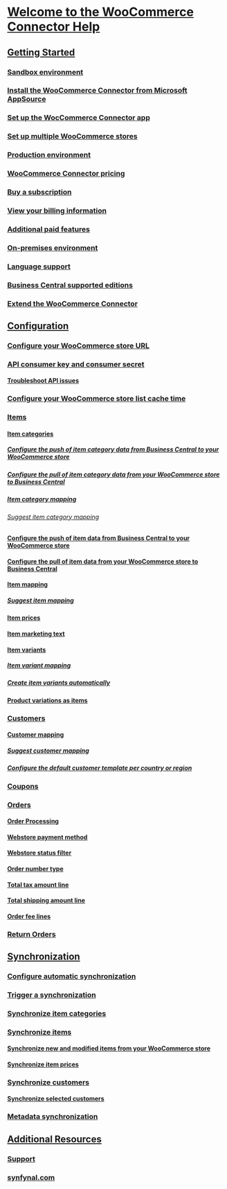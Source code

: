 <!-- markdownlint-disable MD006 MD007 MD009 MD022 MD024 MD025 MD033 MD042 -->
<!--// cspell:ignore markdownlint webstore synfynal -->

# [Welcome to the WooCommerce Connector Help](index.md)

## [Getting Started](getting-started.md)
### [Sandbox environment](sandbox-environment.md)
### [Install the WooCommerce Connector from Microsoft AppSource](install-woocommerce-connector-from-microsoft-appsource.md)
### [Set up the WocCommerce Connector app](set-up-woocommerce-connector.md)
### [Set up multiple WooCommerce stores](set-up-multiple-woocommerce-stores.md)
### [Production environment](production-environment.md)
### [WooCommerce Connector pricing](woocommerce-connector-pricing.md)
### [Buy a subscription](buy-subscription.md)
### [View your billing information](view-billing-information.md)
### [Additional paid features](additional-paid-features.md)
### [On-premises environment](on-premises-environment.md)
### [Language support](language-support.md)
### [Business Central supported editions](business-central-supported-editions.md)
### [Extend the WooCommerce Connector](extend-woocommerce-connector.md)

## [Configuration](#)
### [Configure your WooCommerce store URL](configure-your-woocommerce-store-url.md)
### [API consumer key and consumer secret](api-consumer-key-consumer-secret.md)
#### [Troubleshoot API issues](troubleshoot-api-issues.md)
### [Configure your WooCommerce store list cache time](configure-your-woocommerce-store-list-cache-time.md)
### [Items](items.md)
#### [Item categories](item-categories.md)
##### [Configure the push of item category data from Business Central to your WooCommerce store](configure-push-item-category-data-from-bc-to-your-woocommerce-store.md)
##### [Configure the pull of item category data from your WooCommerce store to Business Central](configure-pull-item-category-data-from-your-woocommerce-store-to-bc.md)
##### [Item category mapping](item-category-mapping.md)
###### [Suggest item category mapping](suggest-item-category-mapping.md)
#### [Configure the push of item data from Business Central to your WooCommerce store](configure-push-item-data-from-bc-to-your-woocommerce-store.md)
#### [Configure the pull of item data from your WooCommerce store to Business Central](configure-pull-item-data-from-your-woocommerce-store-to-bc.md)
#### [Item mapping](item-mapping.md)
##### [Suggest item mapping](suggest-item-mapping.md)
#### [Item prices](item-prices.md)
#### [Item marketing text](item-marketing-text.md)
#### [Item variants](item-variants.md)
##### [Item variant mapping](item-variant-mapping.md)
##### [Create item variants automatically](create-item-variants-automatically.md)
#### [Product variations as items](product-variations-as-items.md)
### [Customers](customers.md)
#### [Customer mapping](customer-mapping.md)
##### [Suggest customer mapping](suggest-customer-mapping.md)
##### [Configure the default customer template per country or region](configure-default-customer-template-per-country-region.md)
### [Coupons](coupons.md)
### [Orders](orders.md)
#### [Order Processing](order-processing.md)
#### [Webstore payment method](webstore-payment-method.md)
#### [Webstore status filter](webstore-status-filter.md)
#### [Order number type](order-number-type.md)
#### [Total tax amount line](total-tax-amount-line.md)
#### [Total shipping amount line](total-shipping-amount-line.md)
#### [Order fee lines](order-fee-lines.md)
### [Return Orders](return-orders.md)

## [Synchronization](#)
### [Configure automatic synchronization](configure-automatic-synchronization.md)
### [Trigger a synchronization](trigger-synchroinization.md)
### [Synchronize item categories](synchronize-item-categories.md)
### [Synchronize items](synchronize-items.md)
#### [Synchronize new and modified items from your WooCommerce store](synchronize-new-modified-items-from-your-woocommerce-store.md)
#### [Synchronize item prices](synchronize-item-prices.md)
### [Synchronize customers](synchronize-customers.md)
#### [Synchronize selected customers](synchronize-selected-customers.md)
### [Metadata synchronization](metadata-synchronization.md)

## [Additional Resources](#)
### [Support](https://www.synfynal.com/contact)
### [synfynal.com](https://www.synfynal.com/)
